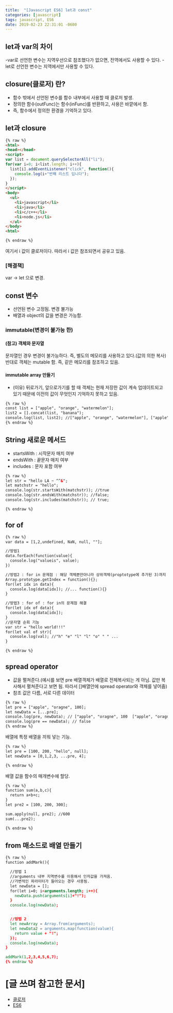 ```yaml
---
title:  "[Javascript ES6] let과 const"
categories: [javascript]
tags: javascript, ES6
date: 2019-02-23 22:31:01 -0600
---
```


## let과 var의 차이
-var로 선언한 변수는 지역우선으로 참조했다가 없으면, 전역에서도 사용할 수 있다.
-let로 선언한 변수는 지역에서만 사용할 수 있다.

## closure(클로저) 란?
- 함수 밖에서 선언된 변수를 함수 내부에서 사용할 때 클로저 발생.
- 정의한 함수(outFunc)는 함수(inFunc)를 반환하고, 사용은 바깥에서 함.
- 즉, 함수에서 정의한 환경을 기억하고 있다.

## let과 closure

```html
{% raw %}
<html>
<head></head>
<script>
var list = document.querySelectorAll("li");
for(var i=0; i<list.length; i++){
  list[i].addEventListener("click", function(){
    console.log(i+"번째 리스트 입니다");
  });
}
</script>
<body>
  <ul>
    <li>javascript</li>
    <li>java</li>
    <li>c/c++</li>
    <li>node.js</li>
  </ul>
</body>
<html>

{% endraw %}
```

여기서 i 값이 클로저이다.
따라서 i 값은 참조되면서 공유고 있음.

### [해결책]
var -> let 으로 변경.

## const 변수
- 선언된 변수 고정됨. 변경 불가능
- 배열과 object의 값을 변경은 가능함.

### immutable(변경이 불가능 한)
#### (참고) 객체와 문자열
문자열인 경우 변경이 불가능하다. 즉, 별도의 메모리를 사용하고 있다.(값의 의한 복사)
반대로 객체는 mutable 함. 즉, 같은 메모리를 참조하고 있음.
#### immutable array 만들기
- (이유) 뒤로가기, 앞으로가기를 할 때 객체는 현재 저장한 값이 계속 업데이트되고 있기 때문에 이전의 값이 무엇인지 기억하지 못하고 있음.
```html
{% raw %}
const list = ["apple", "orange", "watermelon"];
list2 = [].concat(list, "banana");
console.log(list, list2); //["apple", "orange", "watermelon"], ["apple", "orange", "watermelon", "banana"]
{% endraw %}
```

## String 새로운 메서드
- startsWith : 시작문자 매치 여부
- endsWith : 끝문자 매치 여부
- includes : 문자 포함 여부
```html
{% raw %}
let str = "hello LA ~ ^^&";
let matchstr = "hello";
console.log(str.startsWith(matchstr)); //true
console.log(str.endsWith(matchstr)); //false;
console.log(str.includes(matchstr)); // true;

{% endraw %}
```

## for of
```html
{% raw %}
var data = [1,2,undefined, NaN, null, ""];

//방법1
data.forEach(function(value){
  console.log("valueis", value);
})

//방법2 : for in 문제점 : 해당 객체뿐만아니라 상위객체(proptotype에 추가된 3)까지 나타냄.
Array.prototype.getIndex = function(){};
for(let idx in data){
  console.log(data[idx]); //... function(){}
}

//방법3 : for of : for in의 문제점 해결
for(let idx of data){
  console.log(data[idx]);
}
//문자열 순회 기능
var str = "hello world!!!"
for(let val of str){
  console.log(val); //"h" "e" "l" "l" "o" " " ...
}

{% endraw %}
```


## spread operator
- 값을 펼쳐준다.(예시를 보면 pre 배열객체가 배열로 전체복사되는 게 아님. 값만 복사해서 펼쳐준다고 보면 됨. 따라서 []배열안에 spread operator와 객체를 넣어줌)
- 참조 값은 다름, 서로 다른 데이터
```HTML
{% raw %}
let pre = ["apple", "oragne", 100];
let newData = [...pre];
console.log(pre, newData); // ["apple", "oragne", 100  ["apple", "oragne", 100]
console.log(pre == newData); // false
{% endraw %}
```

배열에 특정 배열을 끼워 넣는 기능.
```HTML
{% raw %}
let pre = [100, 200, "hello", null];
let newData = [0,1,2,3, ...pre, 4];

{% endraw %}
```

배열 값을 함수의 매개변수에 할당.
```html
{% raw %}
function sum(a,b,c){
  return a+b+c;
}
let pre2 = [100, 200, 300];

sum.apply(null, pre2); //600
sum(...pre2);

{% endraw %}
```

## from 매소드로 배열 만들기

```html
{% raw %}
function addMark(){

  //방법 1
  //arguments 내부 지역변수를 이용해서 인자값을 가져옴.
  //가변적인 파라미터가 들어오는 경우 사용됨.
  let newData = [];
  for(let i=0; i<arguments.length; i++){
    newData.push(arguments[i]+"!");
  }
  console.log(newData);


  //방법 2
  let newArray = Array.from(arguments);
  let newData2 = arguments.map(function(value){
    return value + "!";
  });
  console.log(newData);
}

addMark(1,2,3,4,5,6,7);
{% endraw %}
```

# [글 쓰며 참고한 문서]
 - [클로저](https://hyunseob.github.io/2016/08/30/javascript-closure/)
 - [ES6](https://www.inflearn.com/course/es6-강좌-자바스크립트/)

